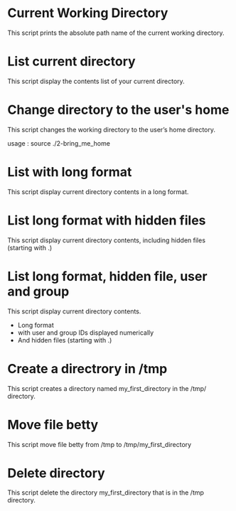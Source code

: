 # Current Working Directory

This script prints the absolute path name of the current working directory.

# List current directory

This script display the contents list of your current directory.

# Change directory to the user's home 

This script changes the working directory to the user’s home directory.

usage : source ./2-bring_me_home

# List with long format

This script display current directory contents in a long format.

# List long format with hidden files

This script display current directory contents, including hidden files (starting with .)

# List long format, hidden file, user and group

This script display current directory contents.

   - Long format
   - with user and group IDs displayed numerically
   - And hidden files (starting with .)

# Create a directrory in /tmp

This script creates a directory named my_first_directory in the /tmp/ directory.

# Move file betty 

This script move file betty from /tmp to /tmp/my_first_directory

# Delete directory

This script delete the directory my_first_directory that is in the /tmp directory.

